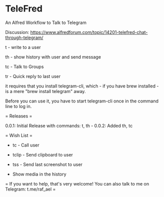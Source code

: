 # TeleFred
An Alfred Workflow to Talk to Telegram

Discussion: https://www.alfredforum.com/topic/14201-telefred-chat-through-telegram/

t - write to a user

th - show history with user and send message

tc - Talk to Groups

tr - Quick reply to last user 


it requires that you install telegram-cli, which - if you have brew installed - is a mere "brew install telegram" away.


Before you can use it, you have to start telegram-cli once in the command line to log in.


= Releases =

0.0.1: Initial Release with commands: t, th -
0.0.2: Added th, tc 

= Wish List =

- tc - Call user

- tclip - Send clipboard to user

- tss - Send last screenshot to user

- Show media in the history


= If you want to help, that's very welcome! You can also talk to me on Telegram: t.me/raf_ael = 
